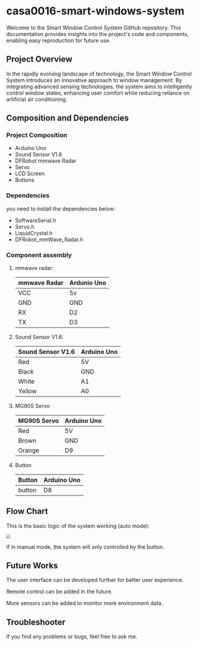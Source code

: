 # casa0016-smart-windows-system

Welcome to the Smart Window Control System GitHub repository. This documentation provides insights into the project's code and components, enabling easy reproduction for future use.

## Project Overview

In the rapidly evolving landscape of technology, the Smart Window Control System introduces an innovative approach to window management. By integrating advanced sensing technologies, the system aims to intelligently control window states, enhancing user comfort while reducing reliance on artificial air conditioning.

## Composition and Dependencies

### Project Composition

- Arduino Uno
- Sound Sensor V1.6
- DFRobot mmwave Radar
- Servo
- LCD Screen
- Buttons

### Dependencies

you need to install the dependencies below:

- SoftwareSerial.h
- Servo.h
- LiquidCrystal.h
- DFRobot_mmWave_Radar.h

### Component assembly

1. mmwave radar:

   | mmwave Radar | Ardunio Uno |
   | ------------ | ----------- |
   | VCC          | 5v          |
   | GND          | GND         |
   | RX           | D2          |
   | TX           | D3          |

2. Sound Sensor V1.6:

   | Sound Sensor V1.6 | Arduino Uno |
   | ----------------- | ----------- |
   | Red               | 5V          |
   | Black             | GND         |
   | White             | A1          |
   | Yellow            | A0          |

3. MG90S Servo

   | MG90S Servo | Arduino Uno |
   | ----------- | ----------- |
   | Red         | 5V          |
   | Brown       | GND         |
   | Orange      | D9          |

4. Button

   | Button | Arduino Uno |
   | ------ | ----------- |
   | button | D8          |



## Flow Chart

This is the basic logic of the system working (auto mode):

<img src="D:\UCL\CASA0016\17047691691052.png" style="zoom: 67%;" />

If in manual mode, the system will only controlled by the button.



## Future Works

The user interface can be developed further for better user experience.

Remote control can be added in the future.

More sensors can be added to monitor more environment data.



## Troubleshooter

If you find any problems or bugs, feel free to ask me. 